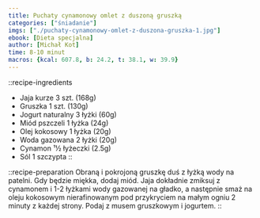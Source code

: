 ```yaml
---
title: Puchaty cynamonowy omlet z duszoną gruszką
categories: ["śniadanie"]
imgs: ["./puchaty-cynamonowy-omlet-z-duszona-gruszka-1.jpg"]
ebook: [Dieta specjalna]
author: [Michał Kot]
time: 8-10 minut
macros: {kcal: 607.8, b: 24.2, t: 38.1, w: 39.9}
---
```


::recipe-ingredients
- Jaja kurze 3 szt. (168g)
- Gruszka 1 szt. (130g)
- Jogurt naturalny 3 łyżki (60g)
- Miód pszczeli 1 łyżka (24g)
- Olej kokosowy 1 łyżka (20g)
- Woda gazowana 2 łyżki (20g)
- Cynamon ¹½ łyżeczki (2.5g)
- Sól 1 szczypta
::

::recipe-preparation
Obraną i pokrojoną gruszkę duś z łyżką wody na patelni. Gdy będzie miękka, dodaj miód. Jaja dokładnie zmiksuj z cynamonem i 1-2 łyżkami wody gazowanej na gładko, a następnie smaż na oleju kokosowym nierafinowanym pod przykryciem na małym ogniu 2 minuty z każdej strony. Podaj z musem gruszkowym i jogurtem.
::